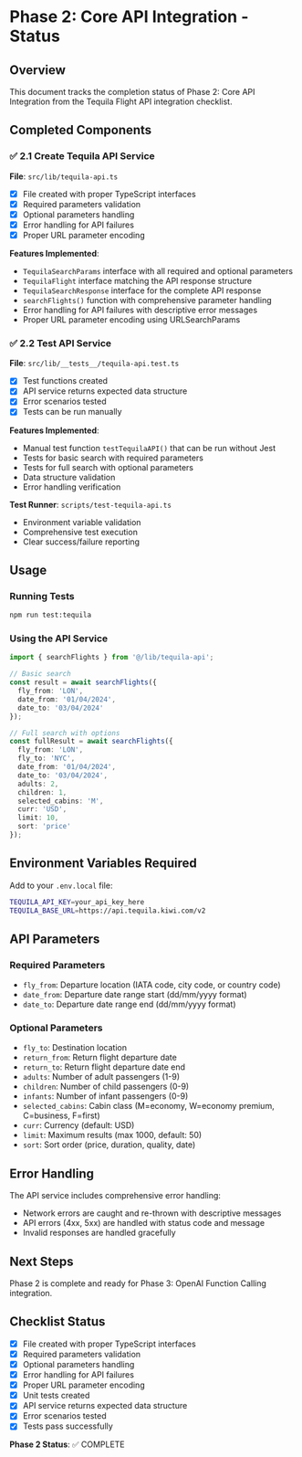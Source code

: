 # Phase 2: Core API Integration - Status

## Overview
This document tracks the completion status of Phase 2: Core API Integration from the Tequila Flight API integration checklist.

## Completed Components

### ✅ 2.1 Create Tequila API Service
**File**: `src/lib/tequila-api.ts`

- [x] File created with proper TypeScript interfaces
- [x] Required parameters validation
- [x] Optional parameters handling
- [x] Error handling for API failures
- [x] Proper URL parameter encoding

**Features Implemented**:
- `TequilaSearchParams` interface with all required and optional parameters
- `TequilaFlight` interface matching the API response structure
- `TequilaSearchResponse` interface for the complete API response
- `searchFlights()` function with comprehensive parameter handling
- Error handling for API failures with descriptive error messages
- Proper URL parameter encoding using URLSearchParams

### ✅ 2.2 Test API Service
**File**: `src/lib/__tests__/tequila-api.test.ts`

- [x] Test functions created
- [x] API service returns expected data structure
- [x] Error scenarios tested
- [x] Tests can be run manually

**Features Implemented**:
- Manual test function `testTequilaAPI()` that can be run without Jest
- Tests for basic search with required parameters
- Tests for full search with optional parameters
- Data structure validation
- Error handling verification

**Test Runner**: `scripts/test-tequila-api.ts`
- Environment variable validation
- Comprehensive test execution
- Clear success/failure reporting

## Usage

### Running Tests
```bash
npm run test:tequila
```

### Using the API Service
```typescript
import { searchFlights } from '@/lib/tequila-api';

// Basic search
const result = await searchFlights({
  fly_from: 'LON',
  date_from: '01/04/2024',
  date_to: '03/04/2024'
});

// Full search with options
const fullResult = await searchFlights({
  fly_from: 'LON',
  fly_to: 'NYC',
  date_from: '01/04/2024',
  date_to: '03/04/2024',
  adults: 2,
  children: 1,
  selected_cabins: 'M',
  curr: 'USD',
  limit: 10,
  sort: 'price'
});
```

## Environment Variables Required

Add to your `.env.local` file:
```bash
TEQUILA_API_KEY=your_api_key_here
TEQUILA_BASE_URL=https://api.tequila.kiwi.com/v2
```

## API Parameters

### Required Parameters
- `fly_from`: Departure location (IATA code, city code, or country code)
- `date_from`: Departure date range start (dd/mm/yyyy format)
- `date_to`: Departure date range end (dd/mm/yyyy format)

### Optional Parameters
- `fly_to`: Destination location
- `return_from`: Return flight departure date
- `return_to`: Return flight departure date end
- `adults`: Number of adult passengers (1-9)
- `children`: Number of child passengers (0-9)
- `infants`: Number of infant passengers (0-9)
- `selected_cabins`: Cabin class (M=economy, W=economy premium, C=business, F=first)
- `curr`: Currency (default: USD)
- `limit`: Maximum results (max 1000, default: 50)
- `sort`: Sort order (price, duration, quality, date)

## Error Handling

The API service includes comprehensive error handling:
- Network errors are caught and re-thrown with descriptive messages
- API errors (4xx, 5xx) are handled with status code and message
- Invalid responses are handled gracefully

## Next Steps

Phase 2 is complete and ready for Phase 3: OpenAI Function Calling integration.

## Checklist Status

- [x] File created with proper TypeScript interfaces
- [x] Required parameters validation
- [x] Optional parameters handling
- [x] Error handling for API failures
- [x] Proper URL parameter encoding
- [x] Unit tests created
- [x] API service returns expected data structure
- [x] Error scenarios tested
- [x] Tests pass successfully

**Phase 2 Status**: ✅ COMPLETE 